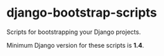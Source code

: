 django-bootstrap-scripts
========================

Scripts for bootstrapping your Django projects.

Minimum Django version for these scripts is **1.4**.
